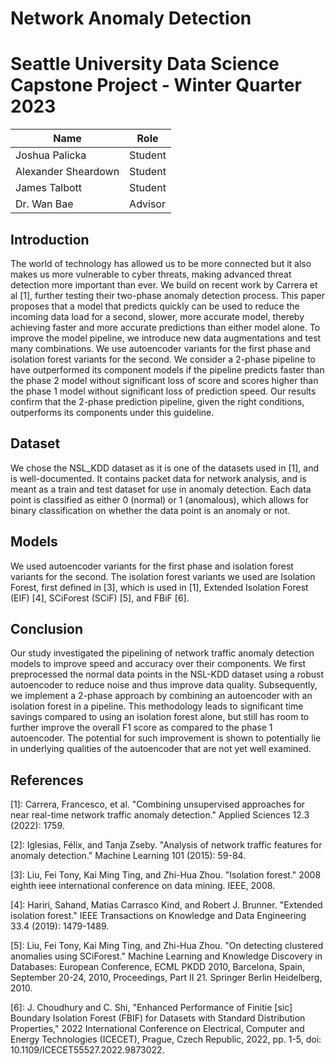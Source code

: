 # Network Anomaly Detection

# Seattle University Data Science Capstone Project - Winter Quarter 2023


| Name  | Role |
| --------  | -------- |
| Joshua Palicka | Student |
| Alexander Sheardown | Student |
| James Talbott | Student |
| Dr. Wan Bae | Advisor |


## Introduction

The world of technology has allowed us to be more connected but it also makes us more vulnerable to cyber threats, making advanced threat detection more important than ever. We build on recent work by Carrera et al [1], further testing their two-phase anomaly detection process. This paper proposes that a model that predicts quickly can be used to reduce the incoming data load for a second, slower, more accurate model, thereby achieving faster and more accurate predictions than either model alone. To improve the model pipeline, we introduce new data augmentations and test many combinations. We use autoencoder variants for the first phase and isolation forest variants for the second. We consider a 2-phase pipeline to have outperformed its component models if the pipeline predicts faster than the phase 2 model without significant loss of score and scores higher than the phase 1 model without significant loss of prediction speed. Our results confirm that the 2-phase prediction pipeline, given the right conditions, outperforms its components under this guideline.

## Dataset
We chose the NSL_KDD dataset as it is one of the datasets used in [1], and is well-documented. It contains packet data for network analysis, and is meant as a train and test dataset for use in anomaly detection. Each data point is classified as either 0 (normal) or 1 (anomalous), which allows for binary classification on whether the data point is an anomaly or not.

## Models
We used autoencoder variants for the first phase and isolation forest variants for the second. The isolation forest variants we used are Isolation Forest, first defined in [3], which is used in [1], Extended Isolation Forest (EIF) [4], SCiForest (SCiF) [5], and FBiF [6].

## Conclusion
Our study investigated the pipelining of network traffic anomaly detection models to improve speed and accuracy over their components. We first preprocessed the normal data points in the NSL-KDD dataset using a robust autoencoder to reduce noise and thus improve data quality. Subsequently, we implement a 2-phase approach by combining an autoencoder with an isolation forest in a pipeline. This methodology leads to significant time savings compared to using an isolation forest alone, but still has room to further improve the overall F1 score as compared to the phase 1 autoencoder. The potential for such improvement is shown to potentially lie in underlying qualities of the autoencoder that are not yet well examined.

## References
[1]: Carrera, Francesco, et al. "Combining unsupervised approaches for near real-time network traffic anomaly detection." Applied Sciences 12.3 (2022): 1759.

[2]: Iglesias, Félix, and Tanja Zseby. "Analysis of network traffic features for anomaly detection." Machine Learning 101 (2015): 59-84.

[3]: Liu, Fei Tony, Kai Ming Ting, and Zhi-Hua Zhou. "Isolation forest." 2008 eighth ieee international conference on data mining. IEEE, 2008.

[4]: Hariri, Sahand, Matias Carrasco Kind, and Robert J. Brunner. "Extended isolation forest." IEEE Transactions on Knowledge and Data Engineering 33.4 (2019): 1479-1489.

[5]: Liu, Fei Tony, Kai Ming Ting, and Zhi-Hua Zhou. "On detecting clustered anomalies using SCiForest." Machine Learning and Knowledge Discovery in Databases: European Conference, ECML PKDD 2010, Barcelona, Spain, September 20-24, 2010, Proceedings, Part II 21. Springer Berlin Heidelberg, 2010.

[6]: J. Choudhury and C. Shi, "Enhanced Performance of Finitie [sic] Boundary Isolation Forest (FBIF) for Datasets with Standard Distribution Properties," 2022 International Conference on Electrical, Computer and Energy Technologies (ICECET), Prague, Czech Republic, 2022, pp. 1-5, doi: 10.1109/ICECET55527.2022.9873022.

